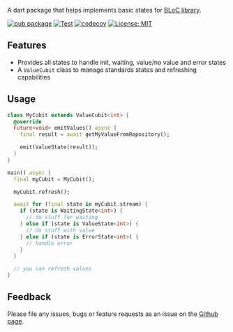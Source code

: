 A dart package that helps implements basic states for [BLoC library](https://pub.dev/packages/bloc).


[![pub package](https://img.shields.io/pub/v/value_cubit.svg)](https://pub.dev/packages/value_cubit)
[![Test](https://github.com/devobs/value_cubit/actions/workflows/test.yml/badge.svg)](https://github.com/devobs/value_cubit/actions/workflows/test.yml)
[![codecov](https://codecov.io/gh/devobs/value_cubit/branch/main/graph/badge.svg?token=reuUbDNsC1)](https://codecov.io/gh/devobs/value_cubit)
[![License: MIT](https://img.shields.io/badge/License-MIT-yellow.svg)](https://opensource.org/licenses/MIT)

## Features

* Provides all states to handle init, waiting, value/no value and error states
* A `ValueCubit` class to manage standards states and refreshing capabilities

## Usage

```dart
class MyCubit extends ValueCubit<int> {
  @override
  Future<void> emitValues() async {
    final result = await getMyValueFromRepository();

    emit(ValueState(result));
  }
}

main() async {
  final myCubit = MyCubit();

  myCubit.refresh();

  await for (final state in myCubit.stream) {
    if (state is WaitingState<int>) {
      // do stuff for waiting
    } else if (state is ValueState<int>) {
      // do stuff with value
    } else if (state is ErrorState<int>) {
      // handle error
    }
  }

  // you can refresh values
}
```

## Feedback

Please file any issues, bugs or feature requests as an issue on the [Github page](https://github.com/devobs/value_cubit/issues).

